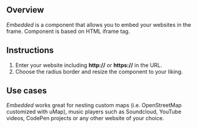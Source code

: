 ## Overview

*Embedded* is a component that allows you to embed your websites in the frame. Component is based on HTML iframe tag.

## Instructions

1. Enter your website including **http://** or **https://** in the URL.
2. Choose the radius border and resize the component to your liking.


## Use cases

*Embedded* works great for nesting custom maps (i.e. OpenStreetMap customized with uMap), music players such as Soundcloud, YouTube videos, CodePen projects or any other website of your choice.